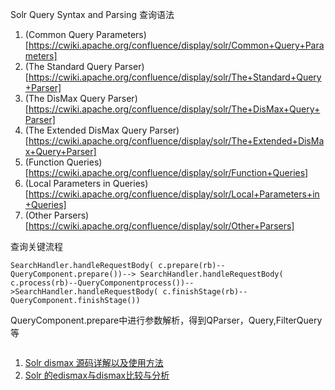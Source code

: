 

Solr Query Syntax and Parsing 查询语法
>
1. (Common Query Parameters)[https://cwiki.apache.org/confluence/display/solr/Common+Query+Parameters]
2. (The Standard Query Parser)[https://cwiki.apache.org/confluence/display/solr/The+Standard+Query+Parser]
3. (The DisMax Query Parser)[https://cwiki.apache.org/confluence/display/solr/The+DisMax+Query+Parser]
4. (The Extended DisMax Query Parser)[https://cwiki.apache.org/confluence/display/solr/The+Extended+DisMax+Query+Parser]
5. (Function Queries)[https://cwiki.apache.org/confluence/display/solr/Function+Queries]
6. (Local Parameters in Queries)[https://cwiki.apache.org/confluence/display/solr/Local+Parameters+in+Queries]
7. (Other Parsers)[https://cwiki.apache.org/confluence/display/solr/Other+Parsers]

查询关键流程

```
SearchHandler.handleRequestBody( c.prepare(rb)--QueryComponent.prepare())--> SearchHandler.handleRequestBody( c.process(rb)--QueryComponentprocess())-->SearchHandler.handleRequestBody( c.finishStage(rb)--QueryComponent.finishStage())
```
QueryComponent.prepare中进行参数解析，得到QParser，Query,FilterQuery等

```

```
>
1. [Solr dismax 源码详解以及使用方法](http://www.wxdl.cn/index/solr-dismax.html)
2. [Solr 的edismax与dismax比较与分析](http://www.linuxidc.com/Linux/2012-10/72373.htm)
